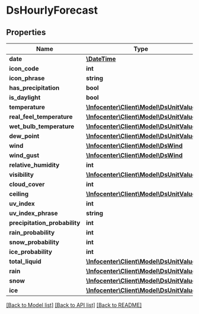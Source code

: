 # DsHourlyForecast

## Properties
Name | Type | Description | Notes
------------ | ------------- | ------------- | -------------
**date** | [**\DateTime**](\DateTime.md) |  | [optional] 
**icon_code** | **int** |  | [optional] 
**icon_phrase** | **string** |  | [optional] 
**has_precipitation** | **bool** |  | [optional] 
**is_daylight** | **bool** |  | [optional] 
**temperature** | [**\Infocenter\Client\Model\DsUnitValue**](DsUnitValue.md) |  | [optional] 
**real_feel_temperature** | [**\Infocenter\Client\Model\DsUnitValue**](DsUnitValue.md) |  | [optional] 
**wet_bulb_temperature** | [**\Infocenter\Client\Model\DsUnitValue**](DsUnitValue.md) |  | [optional] 
**dew_point** | [**\Infocenter\Client\Model\DsUnitValue**](DsUnitValue.md) |  | [optional] 
**wind** | [**\Infocenter\Client\Model\DsWind**](DsWind.md) |  | [optional] 
**wind_gust** | [**\Infocenter\Client\Model\DsWind**](DsWind.md) |  | [optional] 
**relative_humidity** | **int** |  | [optional] 
**visibility** | [**\Infocenter\Client\Model\DsUnitValue**](DsUnitValue.md) |  | [optional] 
**cloud_cover** | **int** |  | [optional] 
**ceiling** | [**\Infocenter\Client\Model\DsUnitValue**](DsUnitValue.md) |  | [optional] 
**uv_index** | **int** |  | [optional] 
**uv_index_phrase** | **string** |  | [optional] 
**precipitation_probability** | **int** |  | [optional] 
**rain_probability** | **int** |  | [optional] 
**snow_probability** | **int** |  | [optional] 
**ice_probability** | **int** |  | [optional] 
**total_liquid** | [**\Infocenter\Client\Model\DsUnitValue**](DsUnitValue.md) |  | [optional] 
**rain** | [**\Infocenter\Client\Model\DsUnitValue**](DsUnitValue.md) |  | [optional] 
**snow** | [**\Infocenter\Client\Model\DsUnitValue**](DsUnitValue.md) |  | [optional] 
**ice** | [**\Infocenter\Client\Model\DsUnitValue**](DsUnitValue.md) |  | [optional] 

[[Back to Model list]](../../README.md#documentation-for-models) [[Back to API list]](../../README.md#documentation-for-api-endpoints) [[Back to README]](../../README.md)

